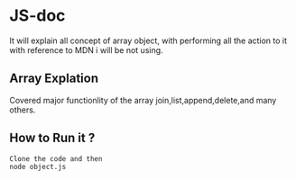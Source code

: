 # JS-doc
It will explain all concept of array object, with performing all the action to it with reference to MDN  i will be not using.


## Array Explation 

Covered major functionlity of the array join,list,append,delete,and many others.

## How to Run it ?

``` 
Clone the code and then 
node object.js
```